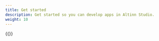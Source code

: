 ```yaml
---
title: Get started 
description: Get started so you can develop apps in Altinn Studio.
weight: 10
---
```


{{<children />}}
